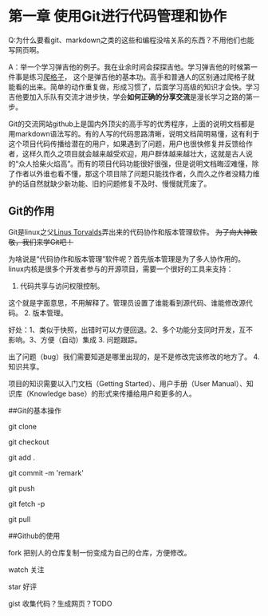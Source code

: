 第一章 使用Git进行代码管理和协作
===

Q:为什么要看git、markdown之类的这些和编程没啥关系的东西？不用他们也能写网页啊。

A：举一个学习弹吉他的例子。我在业余时间会探探吉他。学习弹吉他的时候第一件事是练习[爬格子](https://www.baidu.com/s?wd=%E7%88%AC%E6%A0%BC%E5%AD%90&rsv_spt=1&rsv_iqid=0xd1ecd6cb00407f18&issp=1&f=8&rsv_bp=0&rsv_idx=2&ie=utf-8&tn=baiduhome_pg&rsv_enter=1&rsv_sug3=6&rsv_sug1=6&rsv_sug7=101)，
这个是弹吉他的基本功。高手和普通人的区别通过爬格子就能看的出来。简单的动作重复做，形成习惯了，后面学习高级的知识才会快。学习吉他要加入乐队有交流才进步快，学会**如何正确的分享交流**是漫长学习之路的第一步。

Git的交流网站github上是国内外顶尖的高手写的优秀程序，上面的说明文档都是用markdown语法写的。有的人写的代码思路清晰，说明文档简明易懂，这有利于这个项目代码传播给潜在的用户，如果遇到了问题，用户也很快修复并反馈给作者，这样久而久之项目就会越来越受欢迎，用户群体越来越壮大，这就是古人说的“众人拾柴火焰高”。而有的项目代码功能很好很强，但是说明文档晦涩难懂，除了作者以外谁也看不懂，那这个项目除了问题只能找作者，久而久之作者没精力维护的话自然就缺少新功能、旧的问题修复不及时、慢慢就荒废了。


Git的作用
----
Git是linux之父[Linus Torvalds](http://www.landiannews.com/archives/16232.html)弄出来的代码协作和版本管理软件。
~~为了向大神致敬，我们来学Git吧！~~

为啥说是“代码协作和版本管理”软件呢？首先版本管理是为了多人协作用的。linux内核是很多个开发者参与的开源项目，需要一个很好的工具来支持：

1. 代码共享与访问权限控制。

这个就是字面意思，不用解释了。管理员设置了谁能看到源代码、谁能修改源代码。
2. 版本管理。

好处：1、类似于快照，出错时可以方便回退。2、多个功能分支同时开发，互不影响。3、方便（自动）集成
3. 问题跟踪。

出了问题（bug）我们需要知道是哪里出现的，是不是修改完该修改的地方了。
4. 知识共享。

项目的知识需要以入门文档（Getting Started）、用户手册（User Manual）、知识库（Knowledge base）的形式来传播给用户和更多的人。

##Git的基本操作

git clone

git checkout

git add .

git commit -m 'remark'

git push

git fetch -p

git pull

##Github的使用

fork 把别人的仓库复制一份变成为自己的仓库，方便修改。

watch 关注

star 好评

gist 收集代码？生成网页？TODO

